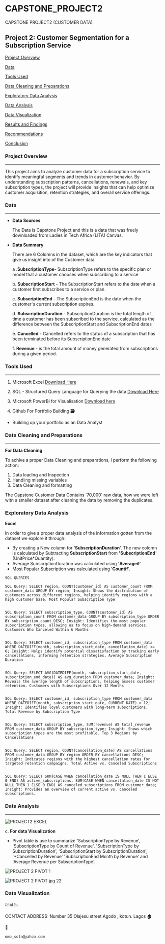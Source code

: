 # CAPSTONE_PROJECT2
CAPSTONE PROJECT2 (CUSTOMER DATA)

## Project 2: Customer Segmentation for a Subscription Service

[Project Overview](#project-overview)

[Data](#data)

[Tools Used](#tools-used)

[Data Cleaning and Preparations](#data-cleaning-and-preparations)

[Exploratory Data Analysis](#exploratory-data-analysis)

[Data Analysis](#data-analysis)

[Data Visualization](#data-visualization)

[Results and Findings](#results-and-findings)

[Recommendations](#recommendations)

[Conclusion](#conclusion)


### Project Overview
---
This project aims to analyze customer data for a subscription service to identify meaningful segments and trends in customer behavior. By understanding subscription patterns, cancellations, renewals, and key subscription types, the project will provide insights that can help optimize customer acquisition, retention strategies, and overall service offerings.              

### Data
---
- **Data Sources**
  
  The Data is Capstone Project and this is a data that was freely downloaded from Ladies in Tech Africa (LITA) Canvas.

- **Data Summary**

   There are 6 Colomns in the dataset, which are the key indicators that give us insight into of the Customer data

  a .**SubscriptionType**-  SubscriptionType refers to the specific plan or model that a customer chooses when subscribing to a service

  b. **SubscriptionStart** - The SubscriptionStart refers to the date when a customer first subscribes to a service or plan.

  c. **SubscriptionEnd** -  The SubscriptionEnd is the date when the customer's current subscription expires.

  d. **SubscriptionDuration** - SubscriptionDuration is the total length of time a customer has been subscribed to the service, calculated as the difference between the SubscriptionStart and SubscriptionEnd dates

  e. **Cancelled** -  Cancelled refers to the status of a subscription that has been terminated before its SubscriptionEnd date

  f. **Revenue** -  is the total amount of money generated from subscriptions during a given period.
  
### Tools Used
---
1. Microsoft Excel [Download Here](https://wwwmicrosoft.com)

2. SQL - Structured Query Language for Querying the data [Download Here](https://www.microsoft.com/en-us/sql-server/sql-server-downloads)

3. Microsoft PowerBI for Visualisation [Download here](https://www.microsoft.com/en-us/download/details.aspx?id=58494)
   
 
 4. Github For Portfolio Building  🗃️
  
  - Building up your portfolio as an Data Analyst

### Data Cleaning and Preparations
---
 
 **For Data Cleaning**

To achive a proper Data Cleaning and preparations, I perform the following action:
1. Data loading and Inspection
2. Handling missing variables
3. Data Cleaning and formatting

The Capstone Customer Data Contains '70,000' raw data, how we were left witn a smaller dataset after cleaning the data by removing the duplicates.


### Exploratory Data Analysis

**Excel**   
   
   In order to give a proper data analysis of the information gotten from the dataset we explore it through:
   - By creating a New column for '**SubscriptionDuration**'. The new colomn is calculated by Subtracting **SubscriptionStart** from **'SubscriptionEnd'** (UnitPrice*Quantity).
   - Average  SubscriptionDuration was calculated using '**Averageif**'.
   - Most Popular Subscription was calculated using '**Countif**'.

```
SQL QUERIES

SQL Query: SELECT region, COUNT(customer_id) AS customer_count FROM customer_data GROUP BY region; Insight: Shows the distribution of customers across different regions, helping identify regions with a high customer base. Most Popular Subscription Type


SQL Query: SELECT subscription_type, COUNT(customer_id) AS subscription_count FROM customer_data GROUP BY subscription_type ORDER BY subscription_count DESC; Insight: Identifies the most popular subscription types, allowing us to focus on high-demand services. Customers Who Canceled Within 6 Months


SQL Query: SELECT customer_id, subscription_type FROM customer_data WHERE DATEDIFF(month, subscription_start_date, cancellation_date) <= 6; Insight: Helps identify potential dissatisfaction by tracking early cancellations, informing retention strategies. Average Subscription Duration


SQL Query: SELECT AVG(DATEDIFF(month, subscription_start_date, subscription_end_date)) AS avg_duration FROM customer_data; Insight: Reveals the average length of subscriptions, helping assess customer retention. Customers with Subscriptions Over 12 Months


SQL Query: SELECT customer_id, subscription_type FROM customer_data WHERE DATEDIFF(month, subscription_start_date, CURRENT_DATE) > 12; Insight: Identifies loyal customers with long-term subscriptions. Total Revenue by Subscription Type


SQL Query: SELECT subscription_type, SUM(revenue) AS total_revenue FROM customer_data GROUP BY subscription_type; Insight: Shows which subscription types are the most profitable. Top 3 Regions by Cancellations


SQL Query: SELECT region, COUNT(cancellation_date) AS cancellations FROM customer_data GROUP BY region ORDER BY cancellations DESC; Insight: Indicates regions with the highest cancellation rates for targeted retention campaigns. Total Active vs. Canceled Subscriptions


SQL Query: SELECT SUM(CASE WHEN cancellation_date IS NULL THEN 1 ELSE 0 END) AS active_subscriptions, SUM(CASE WHEN cancellation_date IS NOT NULL THEN 1 ELSE 0 END) AS canceled_subscriptions FROM customer_data; Insight: Provides an overview of current active vs. canceled subscriptions.

```



### Data Analysis
---



![PROJECT2 EXCEL](https://github.com/user-attachments/assets/b34628b2-e8eb-449d-a9e1-164cc3d224fe)

     
 c. **For data Visualization**
   - Pivot table is  use to summarize 'SubscriptionType by Revenue', 'SubscriptionType by Count of Revenue', 'SubscriptionType by SubscriptionDuration', 'SubscriptionStart by SubscriptionDuration', '*Cancelled by Revenue'  'SubscriptionEnd Month by Revenue' and 'Average Revenue per SubscriptionType'.

![PROJECT 2 PIVOT 1](https://github.com/user-attachments/assets/756e3d15-9eba-4164-8b3d-a0a85de9068c)


![PROJECT 2 PIVOT jpg 22](https://github.com/user-attachments/assets/fc2d5e25-8673-4a4d-93f7-fa99faa3c803)





  



### Data Visualization                  
💹📊📉





CONTACT ADDRESS:
Number 35 Olajesu street Agodo ,Ikotun. Lagos 🏠

📧
``` Email 
omo_sola@yahoo.com
```



